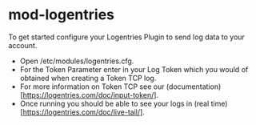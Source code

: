 mod-logentries
==============

To get started configure your Logentries Plugin to send log data to your account.

* Open /etc/modules/logentries.cfg.
* For the Token Parameter enter in your Log Token which you would of obtained when creating a Token TCP log.
* For more information on Token TCP see our (documentation)[https://logentries.com/doc/input-token/].
* Once running you should be able to see your logs in (real time)[https://logentries.com/doc/live-tail/].